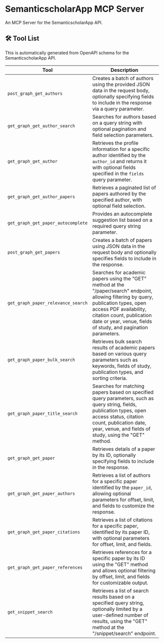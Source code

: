 # SemanticscholarApp MCP Server

An MCP Server for the SemanticscholarApp API.

## 🛠️ Tool List

This is automatically generated from OpenAPI schema for the SemanticscholarApp API.


| Tool | Description |
|------|-------------|
| `post_graph_get_authors` | Creates a batch of authors using the provided JSON data in the request body, optionally specifying fields to include in the response via a query parameter. |
| `get_graph_get_author_search` | Searches for authors based on a query string with optional pagination and field selection parameters. |
| `get_graph_get_author` | Retrieves the profile information for a specific author identified by the `author_id` and returns it with optional fields specified in the `fields` query parameter. |
| `get_graph_get_author_papers` | Retrieves a paginated list of papers authored by the specified author, with optional field selection. |
| `get_graph_get_paper_autocomplete` | Provides an autocomplete suggestion list based on a required query string parameter. |
| `post_graph_get_papers` | Creates a batch of papers using JSON data in the request body and optionally specifies fields to include in the response. |
| `get_graph_paper_relevance_search` | Searches for academic papers using the "GET" method at the "/paper/search" endpoint, allowing filtering by query, publication types, open access PDF availability, citation count, publication date or year, venue, fields of study, and pagination parameters. |
| `get_graph_paper_bulk_search` | Retrieves bulk search results of academic papers based on various query parameters such as keywords, fields of study, publication types, and sorting criteria. |
| `get_graph_paper_title_search` | Searches for matching papers based on specified query parameters, such as query string, fields, publication types, open access status, citation count, publication date, year, venue, and fields of study, using the "GET" method. |
| `get_graph_get_paper` | Retrieves details of a paper by its ID, optionally specifying fields to include in the response. |
| `get_graph_get_paper_authors` | Retrieves a list of authors for a specific paper identified by the `paper_id`, allowing optional parameters for offset, limit, and fields to customize the response. |
| `get_graph_get_paper_citations` | Retrieves a list of citations for a specific paper, identified by its paper ID, with optional parameters for offset, limit, and fields. |
| `get_graph_get_paper_references` | Retrieves references for a specific paper by its ID using the "GET" method and allows optional filtering by offset, limit, and fields for customizable output. |
| `get_snippet_search` | Retrieves a list of search results based on a specified query string, optionally limited by a user-defined number of results, using the "GET" method at the "/snippet/search" endpoint. |
